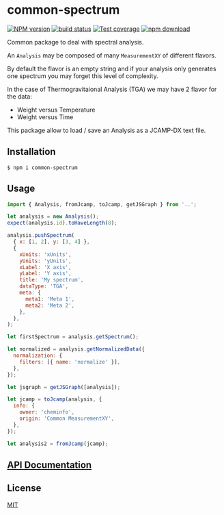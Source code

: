 # common-spectrum

[![NPM version][npm-image]][npm-url]
[![build status][ci-image]][ci-url]
[![Test coverage][codecov-image]][codecov-url]
[![npm download][download-image]][download-url]

Common package to deal with spectral analysis.

An `Analysis` may be composed of many `MeasurementXY` of different flavors.

By default the flavor is an empty string and if your analysis only generates
one spectrum you may forget this level of complexity.

In the case of Thermogravitaional Analysis (TGA) we may have 2 flavor for the data:

- Weight versus Temperature
- Weight versus Time

This package allow to load / save an Analysis as a JCAMP-DX text file.

## Installation

`$ npm i common-spectrum`

## Usage

```js
import { Analysis, fromJcamp, toJcamp, getJSGraph } from '..';

let analysis = new Analysis();
expect(analysis.id).toHaveLength(8);

analysis.pushSpectrum(
  { x: [1, 2], y: [3, 4] },
  {
    xUnits: 'xUnits',
    yUnits: 'yUnits',
    xLabel: 'X axis',
    yLabel: 'Y axis',
    title: 'My spectrum',
    dataType: 'TGA',
    meta: {
      meta1: 'Meta 1',
      meta2: 'Meta 2',
    },
  },
);

let firstSpectrum = analysis.getSpectrum();

let normalized = analysis.getNormalizedData({
  normalization: {
    filters: [{ name: 'normalize' }],
  },
});

let jsgraph = getJSGraph([analysis]);

let jcamp = toJcamp(analysis, {
  info: {
    owner: 'cheminfo',
    origin: 'Common MeasurementXY',
  },
});

let analysis2 = fromJcamp(jcamp);
```

## [API Documentation](https://cheminfo.github.io/common-spectrum/)

## License

[MIT](./LICENSE)

[npm-image]: https://img.shields.io/npm/v/common-spectrum.svg
[npm-url]: https://www.npmjs.com/package/common-spectrum
[ci-image]: https://github.com/cheminfo/common-spectrum/workflows/Node.js%20CI/badge.svg?branch=main
[ci-url]: https://github.com/cheminfo/common-spectrum/actions?query=workflow%3A%22Node.js+CI%22
[codecov-image]: https://img.shields.io/codecov/c/github/cheminfo/common-spectrum.svg
[codecov-url]: https://codecov.io/gh/cheminfo/common-spectrum
[download-image]: https://img.shields.io/npm/dm/common-spectrum.svg
[download-url]: https://www.npmjs.com/package/common-spectrum
